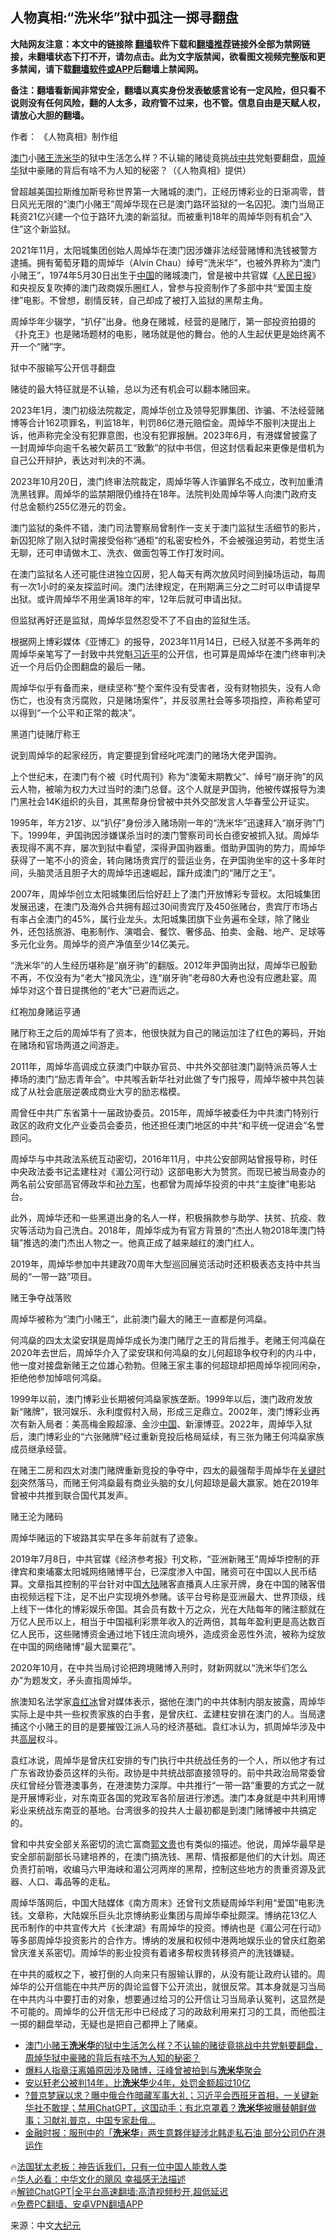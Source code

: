  <!-- 面包屑导航 --> <h2>人物真相:“洗米华”狱中孤注一掷寻翻盘</h2> <p class="notice"><b>大陆网友注意：本文中的链接除 <a href="https://github.com/bannedbook/fanqiang" >翻墙</a>软件下载和<a href="https://github.com/killgcd/justmysocks/blob/master/README.md">翻墙推荐</a>链接外全部为禁网链接，未翻墙状态下打不开，请勿点击。此为文字版禁闻，欲看图文视频完整版和更多禁闻，请下载<a href="https://github.com/bannedbook/fanqiang">翻墙软件或APP</a>后翻墙上禁闻网。</p><p>备注：翻墙看新闻非常安全，翻墙以真实身份发表敏感言论有一定风险，但只看不说则没有任何风险，翻的人太多，政府管不过来，也不管。信息自由是天赋人权，请放心大胆的翻墙。</b></p>  <div class="entry"> <p>作者： 《人物真相》制作组</p> <p id="conimg"><a href="https://www.bannedbook.org/bnews/tag/%e6%be%b3%e9%97%a8/" class="st_tag internal_tag" rel="tag" title="标签 澳门 下的日志">澳门</a>小<a href="https://www.bannedbook.org/bnews/tag/%e8%b5%8c%e7%8e%8b/" class="st_tag internal_tag" rel="tag" title="标签 赌王 下的日志">赌王</a><a href="https://www.bannedbook.org/bnews/tag/%e6%b4%97%e7%b1%b3%e5%8d%8e/" class="st_tag internal_tag" rel="tag" title="标签 洗米华 下的日志">洗米华</a>的狱中生活怎么样？不认输的赌徒竟挑战<a href="https://www.bannedbook.org/bnews/tag/%e4%b8%ad%e5%85%b1/" class="st_tag internal_tag" rel="tag" title="标签 中共 下的日志">中共</a>党魁要翻盘，<a href="https://www.bannedbook.org/bnews/tag/%E5%91%A8%E7%84%AF%E5%8D%8E/" class="st_tag internal_tag" rel="tag" title="标签 周焯华 下的日志">周焯华</a>狱中豪赌的背后有啥不为人知的秘密？（《人物真相》提供）</p> <p>曾超越美国拉斯维加斯号称世界第一大赌城的澳门，正经历博彩业的日渐凋零，昔日风光无限的“澳门小赌王”周焯华现在已是澳门路环监狱的一名囚犯。澳门当局正耗资21亿兴建一个位于路环九澳的新监狱。而被重判18年的周焯华则有机会“入住”这个新监狱。</p> <p>2021年11月，太阳城集团创始人周焯华在澳门因涉嫌非法经营赌博和洗钱被警方逮捕。拥有葡萄牙籍的周焯华（Alvin Chau）绰号“洗米华”，也被外界称为“澳门小赌王”，1974年5月30日出生于<span class='wp_keywordlink_affiliate'><a href="https://www.bannedbook.org/" title="中国" target="_blank">中国</a></span>的赌城澳门，曾是被中共官媒《<span class='wp_keywordlink'><a href="https://www.bannedbook.org/forum2/topic109.html" title="透视人民日报" target="_blank">人民日报</a></span>》和央视反复吹捧的澳门政商娱乐圈红人，曾参与投资制作了多部中共“爱国主旋律”电影。不曾想，剧情反转，自己却成了被打入监狱的黑帮主角。</p> <p>周焯华年少辍学，“扒仔”出身。他身在赌城，经营的是赌厅，第一部投资拍摄的《扑克王》也是赌场题材的电影，赌场就是他的舞台。他的人生起伏更是始终离不开一个“赌”字。</p> <p>狱中不服输写公开信寻翻盘</p> <p>赌徒的最大特征就是不认输，总以为还有机会可以翻本赌回来。</p> <p>2023年1月，澳门初级法院裁定，周焯华创立及领导犯罪集团、诈骗、不法经营赌博等合计162项罪名，判监18年，判罚86亿港元赔偿金。周焯华不服判决提出上诉，他声称完全没有犯罪意图，也没有犯罪报酬。2023年6月，有港媒曾披露了一封周焯华向逾千名被欠薪员工“致歉”的狱中书信，但这封信看起来更像是借机为自己公开辩护，表达对判决的不满。</p> <p>2023年10月20日，澳门终审法院裁定，周焯华等人诈骗罪名不成立，改判加重清洗黑钱罪。周焯华的监禁期限仍维持在18年。法院判处周焯华等人向澳门政府支付总金额约255亿港元的罚金。</p> <p>澳门监狱的条件不错，澳门司法警察局曾制作一支关于澳门监狱生活细节的影片，新囚犯除了刚入狱时需接受俗称“通柜”的私密安检外，不会被强迫劳动，若觉生活无聊，还可申请做木工、洗衣、做面包等工作打发时间。</p> <p>在澳门监狱名人还可能住进独立囚房，犯人每天有两次放风时间到操场运动，每周有一次1小时的亲友探监时间。澳门法律规定，在刑期满三分之二时可以申请提早出狱。或许周焯华不用坐满18年的牢，12年后就可申请出狱。</p> <p>但监狱再好还是监狱，周焯华显然忍受不了不自由的监狱生活。</p> <p>根据网上博彩媒体《亚博汇》的报导，2023年11月14日，已经入狱差不多两年的周焯华亲笔写了一封致中共党魁<a href="https://www.bannedbook.org/bnews/tag/%e4%b9%a0%e8%bf%91%e5%b9%b3/" class="st_tag internal_tag" rel="tag" title="标签 习近平 下的日志">习近平</a>的公开信，也可算是周焯华在澳门终审判决近一个月后仍企图翻盘的最后一赌。</p> <p>周焯华似乎有备而来，继续坚称“整个案件没有受害者，没有财物损失，没有人命伤亡，也没有贪污腐败，只是赌场案件”，并反驳黑社会等多项指控，声称希望可以得到“一个公平和正常的裁决”。</p> <p>黑道门徒赌厅称王</p> <p>说到周焯华的起家经历，肯定要提到曾经叱咤澳门的赌场大佬尹国驹。</p> <p>上个世纪末，在澳门有个被《时代周刊》称为“澳葡末期教父”、绰号“崩牙驹”的风云人物，被喻为权力大过当时的澳门总督。这个人就是尹国驹，他被传媒报导为澳门黑社会14K组织的头目，其黑帮身份曾被中共外交部发言人华春莹公开证实。</p> <p>1995年，年方21岁、以“扒仔”身份涉入赌场刚一年的“洗米华”迅速拜入“崩牙驹”门下。1999年，尹国驹因涉嫌谋杀当时的澳门警察司司长白德安被抓入狱。周焯华表现得不离不弃，屡次到狱中看望，深得尹国驹器重。借助尹国驹的势力，周焯华获得了一笔不小的资金，转向赌场贵宾厅的营运业务，在尹国驹坐牢的这十多年时间，头脑灵活且胆子大的周焯华迅速崛起，蹿升成澳门的“赌厅之王”。</p> <p>2007年，周焯华创立太阳城集团后恰好赶上了澳门开放博彩专营权。太阳城集团发展迅速，在澳门及海外合共拥有超过30间贵宾厅及450张赌台，贵宾厅市场占有率占全澳门的45%，属行业龙头。太阳城集团旗下业务遍布全球，除了赌业外，还包括旅游、电影制作、演唱会、餐饮、奢侈品、拍卖、金融、地产、足球等多元化业务。周焯华的资产净值至少14亿美元。</p> <p>“洗米华”的人生经历堪称是“崩牙驹”的翻版。2012年尹国驹出狱，周焯华已殷勤不再，不仅没有为“老大”接风洗尘，连“崩牙驹”老母80大寿也没有应邀赴宴。周焯华对这个昔日提携他的“老大”已避而远之。</p>  <p>红袍加身赌运亨通</p> <p>赌厅称王之后的周焯华有了资本，他很快就为自己的赌运加注了红色的筹码，开始在赌场和官场两道之间游走。</p> <p>2011年，周焯华高调成立获澳门中联办官员、中共外交部驻澳门副特派员等人士捧场的澳门“励志青年会”。中共喉舌新华社对此做了专门报导，周焯华被中共包装成了从社会底层逆袭成商业大亨的励志楷模。</p> <p>周曾任中共广东省第十一届政协委员。2015年，周焯华被委任为中共澳门特别行政区的政府文化产业委员会委员，他还担任澳门地区的中共“和平统一促进会”名誉顾问。</p> <p>周焯华与中共政法系统互动密切，2016年11月，中共公安部网站曾报导称，时任中央政法委书记孟建柱对《湄公河行动》这部电影大为赞赏。而现已被当局查办的两名前公安部高官傅政华和<a href="https://www.bannedbook.org/bnews/tag/%E5%AD%99%E5%8A%9B%E5%86%9B/" class="st_tag internal_tag" rel="tag" title="标签 孙力军 下的日志">孙力军</a>，也都曾为周焯华投资的中共“主旋律”电影站台。</p> <p>此外，周焯华还和一些黑道出身的名人一样，积极捐款参与助学、扶贫、抗疫、救灾等活动为自己洗白。2018年，周焯华成为有官方背景的“杰出人物2018年澳门特辑”推选的澳门杰出人物之一。他真正成了越来越红的澳门红人。</p> <p>2019年，周焯华参加中共建政70周年大型巡回展览活动时还积极表态支持中共当局的“一带一路”项目。</p> <p>赌王争夺战落败</p> <p>周焯华被称为“澳门小赌王”，此前澳门最大的赌王一直都是何鸿燊。</p> <p>何鸿燊的四太太梁安琪是周焯华成长为澳门赌厅之王的背后推手。老赌王何鸿燊在2020年去世后，周焯华介入了梁安琪和何鸿燊的女儿何超琼争权夺利的内斗中，他一度对接盘新赌王之位雄心勃勃。但赌王家主事的何超琼却把周焯华视同闲杂，拒绝他参加悼唁何鸿燊。</p>  <p>1999年以前，澳门博彩业长期被何鸿燊家族垄断。1999年以后，澳门政府发放新“赌牌”，银河娱乐、永利度假村入局，形成三足鼎立。2002年，澳门博彩业再次有新入局者：美高梅金殿超濠、金沙<a href="https://www.bannedbook.org/bnews/tag/%E4%B8%AD%E5%9B%BD/" class="st_tag internal_tag" rel="tag" title="标签 中国 下的日志">中国</a>、新濠博亚。2022年，周焯华入狱后，澳门博彩业的“六张赌牌”经过重新竞投后格局延续，有三张为赌王何鸿燊家族成员继承经营。</p> <p>在赌王二房和四太对澳门赌牌重新竞投的争夺中，四太的最强帮手周焯华在<span class='wp_keywordlink'><a href="https://www.bannedbook.org/forum2/topic151.html" title="关键时刻：李鹏日记" target="_blank">关键时刻</a></span>突然落马，而赌王何鸿燊最有商业头脑的女儿何超琼是最大赢家。她在2019年曾被中共推到联合国代其发声。</p> <p>赌王沦为赌码</p> <p>周焯华赌运的下坡路其实早在多年前就有了迹象。</p> <p>2019年7月8日，中共官媒《经济参考报》刊文称，“亚洲新赌王”周焯华控制的菲律宾和柬埔寨太阳城网络赌博平台，已深度渗入中国，赌资可在中国以人民币结算。文章指其控制的平台针对中国<span class='wp_keywordlink_affiliate'><a href="https://www.bannedbook.org/" title="大陆" target="_blank">大陆</a></span>赌客直播真人庄家开牌，身在中国的赌客借由视频远程下注，足不出户实现境外参赌。该平台号称是亚洲最大、世界顶级，线上线下一体化的博彩娱乐帝国。其会员有数十万之众，光在大陆每年的赌注额就在万亿人民币以上，相当于中国福利彩票年收入的近两倍，其每年盈利更是高达数百亿人民币，这些赌博资金通过地下钱庄流向境外，造成资金恶性外流，被称为绽放在中国的网络赌博“最大罂粟花”。</p> <p>2020年10月，在中共当局讨论把跨境赌博入刑时，财新网就以“洗米华们怎么办”为题发文，矛头直指周焯华。</p> <p>旅澳知名法学家<span class='wp_keywordlink'><a href="https://www.bannedbook.org/forum10/topic381.html" title="袁红冰" target="_blank">袁红冰</a></span>曾对媒体表示，据他在澳门的中共体制内朋友披露，周焯华实际上是中共一些权贵家族的白手套，是曾庆红、孟建柱安排在澳门的人。当局逮捕这个小赌王的目的是要摧毁江派人马的经济基础。袁红冰认为，抓周焯华涉及中共<span class='wp_keywordlink_affiliate'><a href="https://www.bannedbook.org/bnews/ccpdope/" title="中共高层内幕" target="_blank">高层</a></span>权斗。</p> <p>袁红冰说，周焯华是曾庆红安排的专门执行中共统战任务的一个人，所以他才有过广东省政协委员这样的头衔。政协是中共统战部直接领导的。前中共政治局常委曾庆红曾经分管港澳事务，在港澳势力深厚。中共推行“一带一路”重要的方式之一就是开展博彩业，对东南亚各国的党政军各阶层进行渗透。澳门本身就是中共利用博彩业来统战东南亚的基地。台湾很多的投共人士最初都是到澳门赌博被中共搞定的。</p> <p>曾和中共安全部关系密切的流亡富商<a href="https://www.bannedbook.org/bnews/tag/%e9%83%ad%e6%96%87%e8%b4%b5/" class="st_tag internal_tag" rel="tag" title="标签 郭文贵 下的日志">郭文贵</a>也有类似的描述。他说，周焯华最早是安全部前副部长马建培养的，在澳门搞洗钱、黑帮、情报都是他们的大计划。周还负责打前哨，收编马六甲海峡和湄公河两岸的黑帮，控制这些地方的贵重资源及武器、人口、毒品等的走私。</p> <p>周焯华落网后，中国大陆媒体《南方周末》还曾刊文质疑周焯华利用“爱国”电影洗钱。文章称，大陆娱乐巨头北京博纳影业集团与周焯华牵扯颇深。博纳花13亿人民币制作的中共宣传大片《长津湖》有周焯华的投资。博纳也是《湄公河在行动》等多部周焯华投资影片的合作方。博纳的发展和权倾中港两地娱乐业的曾庆红胞弟曾庆淮关系密切。周焯华的影业投资有着诸多帮权贵转移资产的洗钱嫌疑。</p>  <p>在中共的威权之下，被打倒的人向来只有服输认罪的，从没有能让政府认错的。周焯华的公开信能在中共严厉的舆论监督下公开流出，就很反常。其本身就是习当局在中共内斗中要打击的对象，想要通过给习的公开信让习当局承认冤判，这显然是不可能的。周焯华的公开信无形中已经成了习的政敌利用来打习的工具，而他孤注一掷的翻盘举动，无疑也是把自己都押上了赌桌。</p> <!--<div id="taboola-mid-1"></div>--><ul class='op-related-articles' title='相关阅读'> <li><a href='https://www.bannedbook.org/bnews/sohnews/20240104/1982944.html' target='_blank'>澳门小赌王<b>洗米华</b>的狱中生活怎么样？不认输的赌徒竟挑战中共党魁要翻盘，周焯华狱中豪赌的背后有啥不为人知的秘密？</a></li> <li><a href='https://www.bannedbook.org/bnews/yule/20231024/1951411.html' target='_blank'>爆料人指章汪离婚原因涉及赌博，汪峰曾被拍到与<b>洗米华</b>聚会</a></li> <li><a href='https://www.bannedbook.org/bnews/yule/20230423/1875616.html' target='_blank'>安以轩老公被判14年，比<b>洗米华</b>少4年，处罚金额超过10亿</a></li> <li><a href='https://www.bannedbook.org/bnews/bannedvideo/20230401/1866997.html' target='_blank'>?普京梦寐以求？曝中俄合作暗藏军事大礼；习近平会西班牙首相，一关键新华社不敢提；禁用ChatGPT，这国动手；有北京罩着？<b>洗米华</b>被曝替朝鲜做事；习献礼普京，中国专家赴俄...</a></li> <li><a href='https://www.bannedbook.org/bnews/headline/20230331/1866789.html' target='_blank'>金融时报：服刑中的「<b>洗米华</b>」两生意夥伴疑涉北韩走私石油 部分公司仍在港运作</a></li> </ul> <p class="texttj"> 🔥<a href="https://www.bannedbook.org/bnews/ssgc/20230219/1850782.html" target="_blank">法国犹太老板：神告诉我们，只有一位中国人能救人类</a><br/> 🔥<a href="https://www.bannedbook.org/bnews/comments/20220220/1694796.html" target="_blank">华人必看：中华文化的飓风 幸福感无法描述</a><br/> 🔥<a href="https://github.com/bannedbook/fanqiang/wiki/V2ray%E6%9C%BA%E5%9C%BA" target="_blank">解锁ChatGPT|全平台高速翻墙:高清视频秒开,超低延迟</a><br/> 🔥<a href="https://github.com/bannedbook/fanqiang/wiki/%E7%A6%81%E9%97%BB%E7%BD%91%E5%AE%89%E5%8D%93%E7%BF%BB%E5%A2%99%E6%96%B0%E9%97%BBAPP" target="_blank">免费PC翻墙、安卓VPN翻墙APP</a><br/> </p><p class="src-info">来源：中文<span class='wp_keywordlink_affiliate'><a href="http://www.epochtimes.com/" title="大纪元" target="_blank">大纪元</a></span> </p><a name='sharetosocial'></a> <div style="margin-bottom:5px;padding-bottom:5px;clear:both"> <div id="archive-pix-1" class="banner-ads"> <!-- AuctionX Display platform tag START --> <div id="27602x728x90x621x_ADSLOT1" clicktrack="%%CLICK_URL_ESC%%"></div>  <!-- AuctionX Display platform tag END --> </div> <div id="archive-pix-2" class="banner-ads"> <!-- AuctionX Display platform tag START --> <div id="27556x300x250x621x_ADSLOT1" clicktrack="%%CLICK_URL_ESC%%" style="margin:0 auto;text-align:center"></div>  <!-- AuctionX Display platform tag END --> </div> </div>  <div id="archive-pix-1" class="banner-ads"> <!-- AuctionX Display platform tag START --> <div id="27603x728x90x621x_ADSLOT1" clicktrack="%%CLICK_URL_ESC%%"></div>  <!-- AuctionX Display platform tag END --> </div> </div><!--END ENTRY--> 